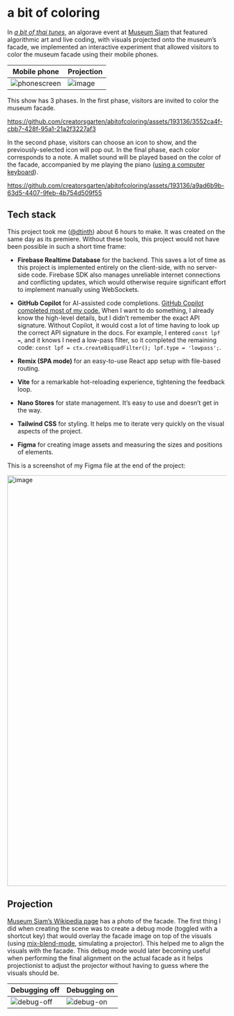 # a bit of coloring

In [_a bit of thai tunes_](https://www.facebook.com/creatorsgarten/videos/1695835374279309), an algorave event at [Museum Siam](https://en.wikipedia.org/wiki/Museum_Siam) that featured algorithmic art and live coding, with visuals projected onto the museum’s facade, we implemented an interactive experiment that allowed visitors to color the museum facade using their mobile phones.

<!-- prettier-ignore -->
| Mobile phone | Projection |
| ------------ | ---------- |
| ![phonescreen](https://github.com/creatorsgarten/abitofthaitunes-interactive/assets/193136/c5ecea8c-6150-4916-9b37-f9ff9a29f1db) | ![image](https://github.com/creatorsgarten/abitofthaitunes-interactive/assets/193136/49a1f3f0-4f81-4390-847a-a839834f4246) |

This show has 3 phases. In the first phase, visitors are invited to color the museum facade.

https://github.com/creatorsgarten/abitofcoloring/assets/193136/3552ca4f-cbb7-428f-95a1-21a2f3227af3

In the second phase, visitors can choose an icon to show, and the previously-selected icon will pop out. In the final phase, each color corresponds to a note. A mallet sound will be played based on the color of the facade, accompanied by me playing the piano ([using a computer keyboard](https://docs.dt.in.th/webmidicon/midi-keybindings.html)).

https://github.com/creatorsgarten/abitofcoloring/assets/193136/a9ad6b9b-63d5-4407-9feb-4b754d509f55

## Tech stack

This project took me ([@dtinth](https://github.com/dtinth)) about 6 hours to make. It was created on the same day as its premiere. Without these tools, this project would not have been possible in such a short time frame:

- **Firebase Realtime Database** for the backend. This saves a lot of time as this project is implemented entirely on the client-side, with no server-side code. Firebase SDK also manages unreliable internet connections and conflicting updates, which would otherwise require significant effort to implement manually using WebSockets.

- **GitHub Copilot** for AI-assisted code completions. [GitHub Copilot completed most of my code.](https://twitter.com/dtinth/status/1639152753040834560) When I want to do something, I already know the high-level details, but I didn’t remember the exact API signature. Without Copilot, it would cost a lot of time having to look up the correct API signature in the docs. For example, I entered `const lpf =`, and it knows I need a low-pass filter, so it completed the remaining code: `const lpf = ctx.createBiquadFilter(); lpf.type = 'lowpass';`.

- **Remix (SPA mode)** for an easy-to-use React app setup with file-based routing.

- **Vite** for a remarkable hot-reloading experience, tightening the feedback loop.

- **Nano Stores** for state management. It’s easy to use and doesn’t get in the way.

- **Tailwind CSS** for styling. It helps me to iterate very quickly on the visual aspects of the project.

- **Figma** for creating image assets and measuring the sizes and positions of elements.

This is a screenshot of my Figma file at the end of the project:

<img width="943" alt="image" src="https://github.com/creatorsgarten/abitofcoloring/assets/193136/71c80990-0da1-4e75-a963-b7fa7e6ebdcb">

## Projection

[Museum Siam’s Wikipedia page](<https://en.wikipedia.org/wiki/Museum_Siam#/media/File:Museum_Siam_(III).jpg>) has a photo of the facade. The first thing I did when creating the scene was to create a debug mode (toggled with a shortcut key) that would overlay the facade image on top of the visuals (using [mix-blend-mode](https://developer.mozilla.org/en-US/docs/Web/CSS/mix-blend-mode), simulating a projector). This helped me to align the visuals with the facade. This debug mode would later becoming useful when performing the final alignment on the actual facade as it helps projectionist to adjust the projector without having to guess where the visuals should be.

<!-- prettier-ignore -->
| Debugging off | Debugging on |
| ------------- | ------------ |
| ![debug-off](https://github.com/creatorsgarten/abitofcoloring/assets/193136/8d605fdf-30dc-4a38-8bd5-d12789da090b) | ![debug-on](https://github.com/creatorsgarten/abitofcoloring/assets/193136/778df542-653f-4bac-85dd-a4e435de3e2f) |
